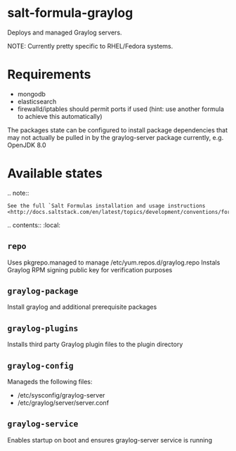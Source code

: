 salt-formula-graylog
================

Deploys and managed Graylog servers.

NOTE: Currently pretty specific to RHEL/Fedora systems.

Requirements
================

- mongodb
- elasticsearch
- firewalld/iptables should permit ports if used (hint: use another formula to achieve this automatically)

The packages state can be configured to install package dependencies that may not actually be pulled in by the graylog-server package currently, e.g. OpenJDK 8.0

Available states
================

.. note::

    See the full `Salt Formulas installation and usage instructions
    <http://docs.saltstack.com/en/latest/topics/development/conventions/formulas.html>`_.

.. contents::
    :local:

``repo``
------------
Uses pkgrepo.managed to manage /etc/yum.repos.d/graylog.repo
Instals Graylog RPM signing public key for verification purposes

``graylog-package``
------------
Install graylog and additional prerequisite packages

``graylog-plugins``
------------
Installs third party Graylog plugin files to the plugin directory

``graylog-config``
------------
Manageds the following files:
- /etc/sysconfig/graylog-server
- /etc/graylog/server/server.conf

``graylog-service``
------------
Enables startup on boot and ensures graylog-server service is running

